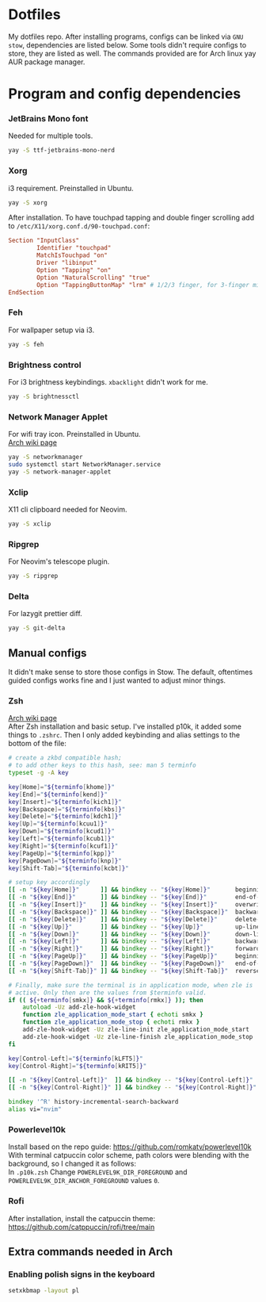 # Dotfiles
My dotfiles repo. After installing programs,
configs can be linked via `GNU stow`,
dependencies are listed below.
Some tools didn't require configs to store, they are listed as well.
The commands provided are for Arch linux yay AUR package manager.

# Program and config dependencies

### JetBrains Mono font
Needed for multiple tools.
```sh
yay -S ttf-jetbrains-mono-nerd
```

### Xorg
i3 requirement. Preinstalled in Ubuntu.
```sh
yay -S xorg
```
After installation.
To have touchpad tapping and double finger scrolling add to `/etc/X11/xorg.conf.d/90-touchpad.conf`:
```conf
Section "InputClass"
        Identifier "touchpad"
        MatchIsTouchpad "on"
        Driver "libinput"
        Option "Tapping" "on"
        Option "NaturalScrolling" "true"
        Option "TappingButtonMap" "lrm" # 1/2/3 finger, for 3-finger middle lrm
EndSection
```

### Feh
For wallpaper setup via i3.
```sh
yay -S feh
```

### Brightness control
For i3 brightness keybindings. `xbacklight` didn't work for me.
```sh
yay -S brightnessctl
```

### Network Manager Applet
For wifi tray icon. Preinstalled in Ubuntu.  
[Arch wiki page](https://wiki.archlinux.org/title/NetworkManager)
```sh
yay -S networkmanager
sudo systemctl start NetworkManager.service
yay -S network-manager-applet
```

### Xclip
X11 cli clipboard needed for Neovim.
```sh
yay -S xclip
```

### Ripgrep
For Neovim's telescope plugin.
```sh
yay -S ripgrep
```

### Delta
For lazygit prettier diff.
```sh
yay -S git-delta
```

## Manual configs
It didn't make sense to store those configs in Stow.
The default, oftentimes guided configs works fine and I just wanted to adjust minor things.

### Zsh
[Arch wiki page](https://wiki.archlinux.org/title/zsh)  
After Zsh installation and basic setup.
I've installed p10k, it added some things to `.zshrc`.
Then I only added keybinding and alias settings to the bottom of the file:
```zsh
# create a zkbd compatible hash;
# to add other keys to this hash, see: man 5 terminfo
typeset -g -A key

key[Home]="${terminfo[khome]}"
key[End]="${terminfo[kend]}"
key[Insert]="${terminfo[kich1]}"
key[Backspace]="${terminfo[kbs]}"
key[Delete]="${terminfo[kdch1]}"
key[Up]="${terminfo[kcuu1]}"
key[Down]="${terminfo[kcud1]}"
key[Left]="${terminfo[kcub1]}"
key[Right]="${terminfo[kcuf1]}"
key[PageUp]="${terminfo[kpp]}"
key[PageDown]="${terminfo[knp]}"
key[Shift-Tab]="${terminfo[kcbt]}"

# setup key accordingly
[[ -n "${key[Home]}"      ]] && bindkey -- "${key[Home]}"       beginning-of-line
[[ -n "${key[End]}"       ]] && bindkey -- "${key[End]}"        end-of-line
[[ -n "${key[Insert]}"    ]] && bindkey -- "${key[Insert]}"     overwrite-mode
[[ -n "${key[Backspace]}" ]] && bindkey -- "${key[Backspace]}"  backward-delete-char
[[ -n "${key[Delete]}"    ]] && bindkey -- "${key[Delete]}"     delete-char
[[ -n "${key[Up]}"        ]] && bindkey -- "${key[Up]}"         up-line-or-history
[[ -n "${key[Down]}"      ]] && bindkey -- "${key[Down]}"       down-line-or-history
[[ -n "${key[Left]}"      ]] && bindkey -- "${key[Left]}"       backward-char
[[ -n "${key[Right]}"     ]] && bindkey -- "${key[Right]}"      forward-char
[[ -n "${key[PageUp]}"    ]] && bindkey -- "${key[PageUp]}"     beginning-of-buffer-or-history
[[ -n "${key[PageDown]}"  ]] && bindkey -- "${key[PageDown]}"   end-of-buffer-or-history
[[ -n "${key[Shift-Tab]}" ]] && bindkey -- "${key[Shift-Tab]}"  reverse-menu-complete

# Finally, make sure the terminal is in application mode, when zle is
# active. Only then are the values from $terminfo valid.
if (( ${+terminfo[smkx]} && ${+terminfo[rmkx]} )); then
	autoload -Uz add-zle-hook-widget
	function zle_application_mode_start { echoti smkx }
	function zle_application_mode_stop { echoti rmkx }
	add-zle-hook-widget -Uz zle-line-init zle_application_mode_start
	add-zle-hook-widget -Uz zle-line-finish zle_application_mode_stop
fi

key[Control-Left]="${terminfo[kLFT5]}"
key[Control-Right]="${terminfo[kRIT5]}"

[[ -n "${key[Control-Left]}"  ]] && bindkey -- "${key[Control-Left]}"  backward-word
[[ -n "${key[Control-Right]}" ]] && bindkey -- "${key[Control-Right]}" forward-word

bindkey '^R' history-incremental-search-backward
alias vi="nvim"
```

### Powerlevel10k
Install based on the repo guide: https://github.com/romkatv/powerlevel10k  
With terminal catpuccin color scheme,
path colors were blending with the background,
so I changed it as follows:  
In `.p10k.zsh` Change `POWERLEVEL9K_DIR_FOREGROUND` and `POWERLEVEL9K_DIR_ANCHOR_FOREGROUND` values `0`.

### Rofi
After installation, install the catpuccin theme: https://github.com/catppuccin/rofi/tree/main

## Extra commands needed in Arch
### Enabling polish signs in the keyboard
```sh
setxkbmap -layout pl
```

